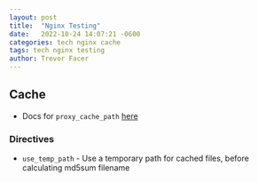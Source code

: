 ```yaml
---
layout: post
title:  "Nginx Testing"
date:   2022-10-24 14:07:21 -0600
categories: tech nginx cache
tags: tech nginx testing
author: Trevor Facer
---
```


## Cache

* Docs for `proxy_cache_path` [here](https://nginx.org/en/docs/http/ngx_http_proxy_module.html#proxy_cache_path)

### Directives

* `use_temp_path` - Use a temporary path for cached files, before calculating md5sum filename
